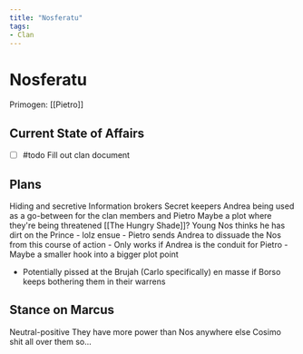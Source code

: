 ```yaml
---
title: "Nosferatu"
tags:
- Clan
---
```


# Nosferatu
Primogen: [[Pietro]]

## Current State of Affairs
- [ ] #todo Fill out clan document

## Plans
Hiding and secretive
Information brokers
Secret keepers
Andrea being used as a go-between for the clan members and Pietro
Maybe a plot where they're being threatened [[The Hungry Shade]]?
Young Nos thinks he has dirt on the Prince - lolz ensue
    - Pietro sends Andrea to dissuade the Nos from this course of action
    - Only works if Andrea is the conduit for Pietro
    - Maybe a smaller hook into a bigger plot point
- Potentially pissed at the Brujah (Carlo specifically) en masse if Borso keeps bothering them in their warrens

## Stance on Marcus

Neutral-positive
They have more power than Nos anywhere else
Cosimo shit all over them so...
